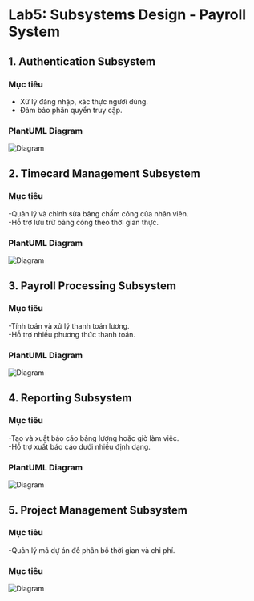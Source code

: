 # Lab5: Subsystems Design - Payroll System

## 1. Authentication Subsystem
### **Mục tiêu**
- Xử lý đăng nhập, xác thực người dùng.<br>
- Đảm bảo phân quyền truy cập.

### **PlantUML Diagram**
![Diagram](https://www.planttext.com/api/plantuml/png/T91B3i8m34JtEKNK5PNW2gW8DaYmgZY0IQnIaIObTa0LucGiE19N82qVbPytMNZcpJZNyoKZ1i-XCg86jOK2PJ89l47BfG8kdPLvM5D3Z5KYZqB6KGQ8vC8LfPqwozuPW_wnkyyUJAc1SUfHjoGmD0Y4taA5Grb7-y5vdNQEKu-vYfeSYMBi4cmiyuvL7YFq8UY0QM-haMANvhcc-pkVVSVCW64DX6_mNK3Vj0LUJVl6psj7e_6Fjd-bpqHn4XbQtNxt3G00__y30000)
## 2. Timecard Management Subsystem
### **Mục tiêu**
-Quản lý và chỉnh sửa bảng chấm công của nhân viên.<br>
-Hỗ trợ lưu trữ bảng công theo thời gian thực.
### **PlantUML Diagram**
![Diagram](https://www.planttext.com/api/plantuml/png/f9513e8m44NtdA9XXGkkO4XaeGjNS86XZ41imNIc9CPmCXSUoIi8WHfGuiPPD4t_Irvdvdb_HCHWs6hbNK2UeK3XfvL62IONHwZx1uqrYyHcT2L6xOkR9_gI2eY4GtTDpQPH2iqKZrKWEoAmXEOGRsOfGOllcATB30mZrAru4ZHj9N4XQK5LEJ3k6sieA8TpRf6Wf5LzdZOCQeISx5iqw3EWfU64BCj_6raPLHXkFplxXRg_UPqNOPqFEti1003__mC0)

## 3. Payroll Processing Subsystem
### **Mục tiêu**
-Tính toán và xử lý thanh toán lương.<br>
-Hỗ trợ nhiều phương thức thanh toán.

### **PlantUML Diagram**
![Diagram](https://www.planttext.com/api/plantuml/png/V95HRi8m38RVUug89v3W1gX2um98tGLCQa7KnAbi1wsQE1aF76bNM0D5A-kONo8vd_y_l_DrkMv4WJK5NxHW6pYWcUsWu-YzsN6qAEBeOAgqbquKmyny5gOlwq743EGsakOJURYz5oSQWFdYrZvFHolaaxFuD6V1s-H1iMVcwW9Qu7ffkEyiHbZjHDdjqvt3qFhO8IvDG3t6Ukhu1jHKjn1clSOFHIRmPVbaBKXrvjuPIC2gYpHIXX0JwHzPs94-ahpKRZErFQ9j_fMSxdIrAd-jQmm-V3Fr4_4LCNvgSIusVTxyzzy0003__mC0)

## 4. Reporting Subsystem
### **Mục tiêu**
-Tạo và xuất báo cáo bảng lương hoặc giờ làm việc.<br>
-Hỗ trợ xuất báo cáo dưới nhiều định dạng.

### **PlantUML Diagram**
![Diagram](https://www.planttext.com/api/plantuml/png/T95D3e8m48NtFKN32XAzWY41MHinxaSOAx4KqWv6OZYP2u_a5GIAHbATNVk-l3S_p_iZD0IQcbAo6h8p2EJU5kjAKw44Jvk3QGrXwV4Rutrb4epX5eWgHRgI4lKasXAeK0EXXNngQrpmVFW09J0OoSunIr5VYWndJaUax6Jb60X-MqrefKkWAT8-TZtjfYM5nFNrNoAEoYPEVFs93HmzIlUERZESnIoNg_c0NzYxWO5nsc8T2r7bmrrU0000__y30000)

## 5. Project Management Subsystem
### **Mục tiêu**
-Quản lý mã dự án để phân bổ thời gian và chi phí.
### **Mục tiêu**
![Diagram](https://www.planttext.com/api/plantuml/png/X9512eCm44NtEKLmPHTUeGXsMoXuWZ5EhMrC93CAKZnP5prIhr3525fBEvjaCf_t_v3NunaJW-Ecqg86TOC2PN1ozegAvH7Cq5TeMAPDHXqnLe6y2pcKqa0alJAnXftL6fsVJbKWUm65kyLxK-V0w4TXFPq7O9X4_TOWHTUM2bVq5dIvu2GsnvarthUiqI43MbFEoEhoDIL1-o_ZTlqesdza_Y6S0ubUn6ZoyG_U0000__y30000)


